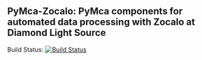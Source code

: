 ## PyMca-Zocalo: PyMca components for automated data processing with Zocalo at Diamond Light Source

Build Status: [![Build Status](https://travis-ci.org/DiamondLightSource/python-zocalo-pymca.svg?branch=master)](https://travis-ci.org/DiamondLightSource/python-zocalo-pymca)


